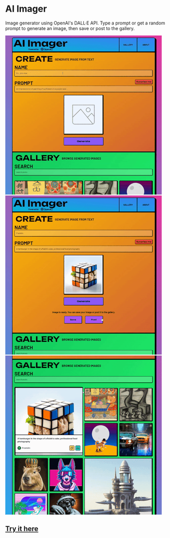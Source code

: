 # AI Imager

Image generator using OpenAI's DALL·E API. Type a prompt or get a random prompt to generate an image, then save or post to the gallery.

![AI Imager](/img/demo01.gif) ![AI Imager](/img/demo02.gif) ![AI Imager](/img/demo03.gif)

## [**Try it here**](https://ai-imager.vercel.app/)
